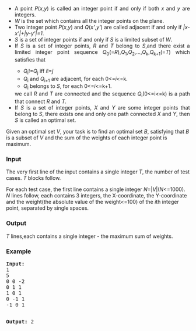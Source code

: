 <div align="justify">
    <ul>
        <li>
        A point <i>P</i>(<i>x</i>,<i>y</i>) is called an integer point if and only if both <i>x</i> and <i>y</i> are integers.
        </li><li>
        <i>W</i> is the set which contains all the integer points on the plane.
        </li><li>
        Two integer point <i>P</i>(<i>x</i>,<i>y</i>) and <i>Q</i>(<i>x'</i>,<i>y'</i>) are called adjacent if and only if <i>|x-x'|+|y-y'|=1</i>.
        </li><li>
        <i>S</i> is a set of integer points if and only if <i>S</i> is a limited subset of <i>W</i>.
        </li><li>
        If <i>S</i> is a set of integer points, <i>R</i> and <i>T</i> belong to <i>S</i>,and there exist a limited integer point sequence <i>Q</i><sub>0</sub>(=<i>R</i>),<i>Q</i><sub>1</sub>,<i>Q</i><sub>2</sub>,...,<i>Q</i><sub>k</sub>,<i>Q</i><sub>k+1</sub>(=<i>T</i>) which satisfies that
        <div align="justify">
            <ul>
                <li>
                <i>Q</i><sub>i</sub>!=<i>Q</i><sub>j</sub> iff <i>i</i>!=<i>j</i>
                </li><li>
                <i>Q</i><sub>i</sub> and <i>Q</i><sub>i+1</sub> are adjacent, for each 0&lt;=<i>i</i>&lt;=k.
                </li><li>
                <i>Q</i><sub>i</sub> belongs to <i>S</i>, for each 0&lt;=<i>i</i>&lt;=k+1.</li>
            </ul>
        </div>
       we call <i>R</i> and <i>T</i> are connected and the sequence <i>Q</i><sub>i</sub>(0&lt;=i&lt;=k) is a path that connect <i>R</i> and <i>T</i>.
        </li><li>
        If <i>S</i> is a set of integer points, <i>X</i> and <i>Y</i> are some integer points that belong to <i>S</i>, there exists one and only one path connected <i>X</i> and <i>Y</i>, then <i>S</i> is called an optimal set.</li>
    </ul>
</div>
<p>Given an optimal set <i>V</i>, your task is to find an optimal set <i>B</i>, satisfying that <i>B</i> is a subset of <i>V</i> and the sum of the weights of each integer point is maximum.</p>
<h3>Input</h3>
<p>The very first line of the input contains a single integer <i>T</i>, the number of test cases. <i>T</i> blocks follow.</p>
<p>For each test case, the first line contains a single integer <i>N</i>=|<i>V</i>|(<i>N</i>&lt;=1000). <i>N</i> lines follow, each contains 3 integers, the X-coordinate, the Y-coordinate and the weight(the absolute value of the weight&lt;=100) of the <i>i</i>th integer point, separated by single spaces.</p>
<h3>Output</h3>
<p><i>T</i> lines,each contains a single integer - the maximum sum of weights.</p>
<h3>Example</h3>
<pre><b>Input:</b>
1
5
0 0 -2
0 1 1
1 0 1
0 -1 1
-1 0 1

<b>Output:</b>
2
</pre>